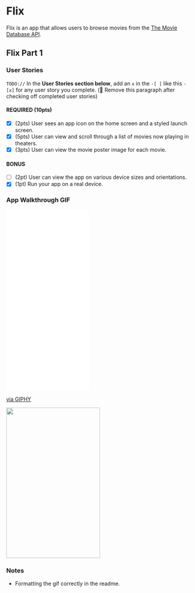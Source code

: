 # Flix

Flix is an app that allows users to browse movies from the [The Movie Database API](http://docs.themoviedb.apiary.io/#).


## Flix Part 1

### User Stories
`TODO://` In the **User Stories section below**, add an `x` in the `-[ ]` like this `- [x]` for any user story you complete. (🚫 Remove this paragraph after checking off completed user stories)

#### REQUIRED (10pts)
- [x] (2pts) User sees an app icon on the home screen and a styled launch screen.
- [x] (5pts) User can view and scroll through a list of movies now playing in theaters.
- [x] (3pts) User can view the movie poster image for each movie.

#### BONUS
- [ ] (2pt) User can view the app on various device sizes and orientations.
- [x] (1pt) Run your app on a real device.

### App Walkthrough GIF

<iframe src="[https://giphy.com/embed/7UbQjy7TzVHXDFP68R](https://giphy.com/gifs/7UbQjy7TzVHXDFP68R)" width="220" height="480" frameBorder="0" class="giphy-embed" allowFullScreen></iframe><p><a href="https://giphy.com/gifs/7UbQjy7TzVHXDFP68R">via GIPHY</a></p>



<img src="https://imgur.com/a/6rXc966.gif" width="250" height="400"><br>

### Notes

- Formatting the gif correctly in the readme. 

